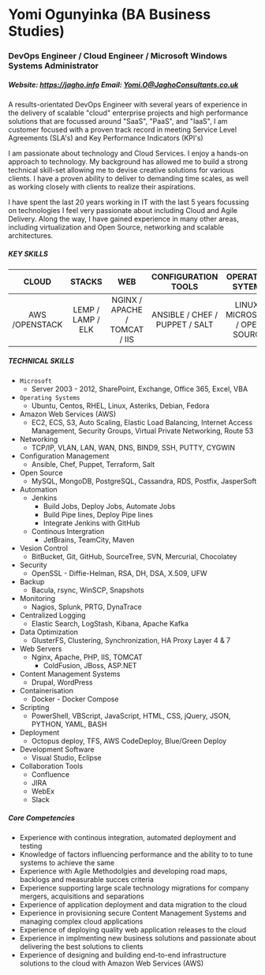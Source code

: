 # Yomi Ogunyinka (BA Business Studies) 
### DevOps Engineer / Cloud Engineer / Microsoft Windows Systems Administrator
##### Website: https://jagho.info 	Email: Yomi.O@JaghoConsultants.co.uk

A results-orientated DevOps Engineer with several years of experience in the delivery of scalable "cloud" enterprise projects and high performance solutions that are focussed around "SaaS", "PaaS", and "IaaS", I am customer focused with a proven track record in meeting Service Level Agreements (SLA's) and Key Performance Indicators (KPI's)

I am passionate about technology and Cloud Services. I enjoy a hands-on approach to technology. My background has allowed me to build a strong technical skill-set allowing me to devise creative solutions for various clients. I have a proven ability to deliver to demanding time scales, as well as working closely with clients to realize their aspirations.

I have spent the last 20 years working in IT with the last 5 years focussing on technologies I feel very passionate about including Cloud and Agile Delivery. Along the way, I have gained experience in many other areas, including virtualization and Open Source, networking and scalable architectures.

##### KEY SKILLS
| CLOUD | STACKS | WEB | CONFIGURATION TOOLS | OPERATING SYTEMS
|:-:|:-:|:-:|:-:|:-:|
AWS /OPENSTACK | LEMP / LAMP / ELK | NGINX / APACHE / TOMCAT / IIS | ANSIBLE / CHEF / PUPPET / SALT | LINUX / MICROSOFT / OPEN SOURCE

##### TECHNICAL SKILLS
-	`Microsoft`
	-	Server 2003 - 2012, SharePoint, Exchange, Office 365, Excel, VBA
-	`Operating Systems`
	-	Ubuntu, Centos, RHEL, Linux, Asteriks, Debian, Fedora
-	Amazon Web Services (AWS)
	-	EC2, ECS, S3, Auto Scaling, Elastic Load Balancing, Internet Access Management, Security Groups, Virtual Private Networking, Route 53
-	Networking
	-	TCP/IP, VLAN, LAN, WAN, DNS, BIND9, SSH, PUTTY, CYGWIN
-	Configuration Management
	-	Ansible, Chef, Puppet, Terraform, Salt
-	Open Source
	-	MySQL, MongoDB, PostgreSQL, Cassandra, RDS, Postfix, JasperSoft
-	Automation
	-	Jenkins
		-	Build Jobs, Deploy Jobs, Automate Jobs
		-	Build Pipe lines, Deploy Pipe lines
		-	Integrate Jenkins with GitHub
	-	Continous Intergration
		-	JetBrains, TeamCity, Maven
-	Vesion Control
	-	BitBucket, Git, GitHub, SourceTree, SVN, Mercurial, Chocolatey
-	Security
	-	OpenSSL - Diffie-Helman, RSA, DH, DSA, X.509, UFW
-	Backup
	-	Bacula, rsync, WinSCP, Snapshots
-	Monitoring
	-	Nagios, Splunk, PRTG, DynaTrace
-	Centralized Logging
	-	Elastic Search, LogStash, Kibana, Apache Kafka
-	Data Optimization
	-	GlusterFS, Clustering, Synchronization, HA Proxy Layer 4 & 7
-	Web Servers
	-	Nginx, Apache, PHP, IIS, TOMCAT
		-	ColdFusion, JBoss, ASP.NET
-	Content Management Systems
	-	Drupal, WordPress
-	Containerisation
	-	Docker - Docker Compose
-	Scripting
	-	PowerShell, VBScript, JavaScript, HTML, CSS, jQuery, JSON, PYTHON, YAML, BASH
-	Deployment
	-	Octopus deploy, TFS, AWS CodeDeploy, Blue/Green Deploy
-	Development Software
	-	Visual Studio, Eclipse
-	Collaboration Tools
	-	Confluence
	-	JIRA
	-	WebEx
	-	Slack

##### Core Competencies
-	Experience with continous integration, automated deployment and testing
-	Knowledge of factors influencing performance and the ability to to tune systems to achieve the same
-	Experience with Agile Methodolgies and developing road maps, backlogs and measurable succes criteria
-	Experience supporting large scale technology migrations for company mergers, acquisitions and separations
-	Experience of application deployment and data migration to the cloud
-	Experience in provisioning secure Content Management Systems and managing complex cloud applications
-	Experience of deploying quality web application releases to the cloud
-	Experience in implmenting new business solutions and passionate about delivering the best solutions to clients
-	Experience of designing and building end-to-end infrastructure solutions to the cloud with Amazon Web Services (AWS)





















